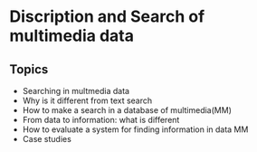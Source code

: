 # Discription and Search of multimedia data

## Topics

* Searching in multmedia data
* Why is it different from text search
* How to make a search in a database of multimedia(MM)
* From data to information: what is different
* How to evaluate a system for finding information in data MM
* Case studies

## 